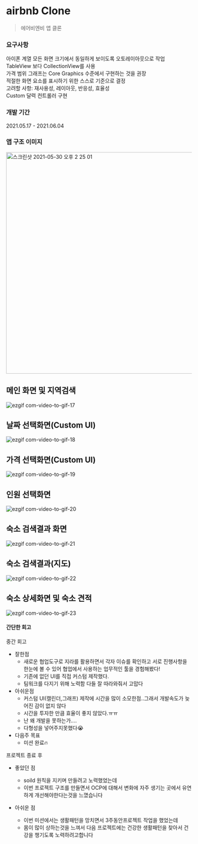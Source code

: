 # airbnb Clone
> 에어비엔비 앱 클론

### 요구사항
아이폰 계열 모든 화면 크기에서 동일하게 보이도록 오토레이아웃으로 작업<br>
TableView 보다 CollectionView를 사용<br>
가격 범위 그래프는 Core Graphics 수준에서 구현하는 것을 권장<br>
적절한 화면 요소를 표시하기 위한 스스로 기준으로 결정<br>
고려할 사항: 재사용성, 레이아웃, 반응성, 효율성<br>
Custom 달력 컨트롤러 구현 <br>

### 개발 기간

2021.05.17 - 2021.06.04

### 앱 구조 이미지
<img width="600" alt="스크린샷 2021-05-30 오후 2 25 01" src="https://user-images.githubusercontent.com/33626693/120970482-74064a80-c7a6-11eb-817a-38d8f719c25c.png">


## 메인 화면 및 지역검색
![ezgif com-video-to-gif-17](https://user-images.githubusercontent.com/33626693/120970317-3d303480-c7a6-11eb-90b6-29c065c919c5.gif)

## 날짜 선택화면(Custom UI)
![ezgif com-video-to-gif-18](https://user-images.githubusercontent.com/33626693/120970677-b16ad800-c7a6-11eb-8e1a-071ba4ead020.gif)

## 가격 선택화면(Custom UI)
![ezgif com-video-to-gif-19](https://user-images.githubusercontent.com/33626693/120970764-d0696a00-c7a6-11eb-84ed-a4f711cd9c48.gif)

## 인원 선택화면
![ezgif com-video-to-gif-20](https://user-images.githubusercontent.com/33626693/120970796-da8b6880-c7a6-11eb-8890-e3d50030a21e.gif)

## 숙소 검색결과 화면
![ezgif com-video-to-gif-21](https://user-images.githubusercontent.com/33626693/120970832-e840ee00-c7a6-11eb-8b80-65926801e5a6.gif)

## 숙소 검색결과(지도)
![ezgif com-video-to-gif-22](https://user-images.githubusercontent.com/33626693/120970924-03abf900-c7a7-11eb-898f-244471f00a23.gif)

## 숙소 상세화면 및 숙소 견적
![ezgif com-video-to-gif-23](https://user-images.githubusercontent.com/33626693/120970999-1e7e6d80-c7a7-11eb-9082-9347c8c2636a.gif)

#### 간단한 회고
  중간 회고
  - 잘한점
      - 새로운 협업도구로 지라를 활용하면서 각자 이슈를 확인하고 서로 진행사항을 한눈에 볼 수 있어 협업에서 사용하는 업무적인 툴을 경험해봤다!
      - 기존에 없던 UI를 직접 커스텀 제작했다.
      - 팀워크를 다지기 위해 노력함 다들 잘 따라와줘서 고맙다
   - 아쉬운점
       - 커스텀 UI(캘린더,그래프) 제작에 시간을 많이 소모한점..그래서 개발속도가 늦어진 감이 없지 않다
       - 시간을 투자한 만큼 효율이 좋지 않았다.ㅠㅠ 
       - 난 왜 개발을 못하는가....
       - 다형성을 넣어주지못했다😭
 - 다음주 목표
     - 미션 완료🔥

프로젝트 종료 후
 -  좋았던 점
    - soild 원칙을 지키며 만들려고 노력했었는데 
    - 이번 프로젝트 구조를 만들면서 OCP에 대해서 변화에 자주 생기는 곳에서 유연하게 개선해야한다는것을 느꼈습니다

 - 아쉬운 점 
    - 이번 미션에서는 생활패턴을 망치면서 3주동안프로젝트 작업을 했었는데 
    - 몸이 많이 상하는것을 느껴서 다음 프로젝트에는 건강한 생활패턴을 찾아서 건강을 챙기도록 노력하려고합니다



